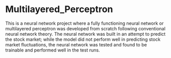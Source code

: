 # Multilayered_Perceptron

This is a neural network project where a fully functioning neural network or multilayered perceptron was developed from scratch following conventional neural network theory. The neural network was built in an attempt to predict the stock market; while the model did not perform well in predicting stock market fluctuations, the neural network was tested and found to be trainable and performed well in the test runs. 
